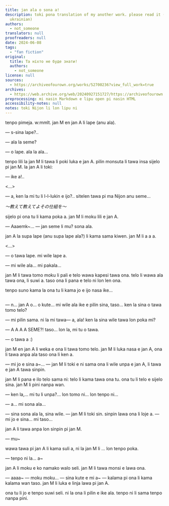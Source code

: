```yaml
---
title: jan ala o sona a!
description: toki pona translation of my another work. please read it (if you know
  ukrainian)
authors:
  - not_someone
translators: null
proofreaders: null
date: 2024-06-08
tags:
  - "fan fiction"
original:
  title: Та ніхто не буде знати!
  authors:
    - not_someone
license: null
sources:
  - https://archiveofourown.org/works/52700236?view_full_work=true
archives:
  - https://web.archive.org/web/20240927151727/https://archiveofourown.org/works/52700236?view_full_work=true
preprocessing: mi nasin Markdown e lipu open pi nasin HTML
accessibility-notes: null
notes: toki Nijon li lon lipu ni
---
```


tenpo pimeja. w:mmlt. jan M en jan A li lape (anu ala).

— s-sina lape?..

— ala la seme?

— o lape. ala la ala…

tenpo lili la jan M li tawa li poki luka e jan A. pilin monsuta li tawa insa sijelo pi jan M. la jan A li toki:

— ike a!..

\<…\>

— a, ken la mi tu li l-l-lukin e ijo?.. sitelen tawa pi ma Nijon anu seme…


*～教えて教えてよその仕組を～*


sijelo pi ona tu li kama poka a. jan M li moku lili e jan A.

— Aaaemk~… — jan seme li mu? sona ala.

jan A la supa lape (anu supa lape ala?) li kama sama kiwen. jan M li a a a.

\<…\>

— o tawa lape. mi wile lape a.

— mi wile ala… mi pakala…

jan M li tawa tomo moku li pali e telo wawa kapesi tawa ona. telo li wawa ala tawa ona, li suwi a. taso ona li pana e telo ni lon len ona.

tenpo suno kama la ona tu li kama jo e ijo nasa ike…

##

— n… jan A o… o kute… mi wile ala ike e pilin sina, taso… ken la sina o tawa tomo telo?

— mi pilin sama. ni la mi tawa— a, ala! ken la sina wile tawa lon poka mi?

— A A A A SEME?! taso… lon la, mi tu o tawa.

— o tawa a :)

jan M en jan A li weka e ona li tawa tomo telo. jan M li luka nasa e jan A, ona li tawa anpa ala taso ona li ken a.

— mi jo e sina a~… — jan M li toki e ni sama ona li wile unpa e jan A, li tawa e jan A tawa sinpin.

jan M li pana e ilo telo sama ni: telo li kama tawa ona tu. ona tu li telo e sijelo sina. jan M li pini nanpa wan.

— ken la,… mi tu li unpa?… lon tomo ni… lon tenpo ni…

— a… mi sona ala…

— sina sona ala la, sina wile. — jan M li toki sin. sinpin lawa ona li loje a. — mi jo e sina… mi taso…

jan A li tawa anpa lon sinpin pi jan M.

— mu~

wawa tawa pi jan A li kama suli a, ni la jan M li … lon tenpo poka.

— tenpo ni la… a~

jan A li moku e ko namako walo seli. jan M li tawa monsi e lawa ona.

— aaaa~ — moku moku… — sina kute e mi a~ — kalama pi ona li kama kalama wan taso. jan M li luka e linja lawa pi jan A.

ona tu li jo e tenpo suwi seli. ni la ona li pilin e ike ala. tenpo ni li sama tenpo nanpa pini.